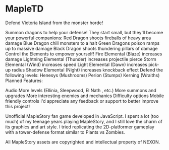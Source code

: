 # MapleTD


Defend Victoria Island from the monster horde!

Summon dragons to help your defense!  They start small, but they'll become your powerful companions:
Red Dragon shoots fireballs of heavy area damage
Blue Dragon chill monsters to a halt
Green Dragons poison ramps up to massive damage
Black Dragon shoots thundering pillars of damage
Control the Elements to empower yourself!
Fire Elemental (Blaze) increases damage
Lightning Elemental (Thunder) increases projectile pierce
Storm Elemental (Wind) increases speed 
Light Elemental (Dawn) increases pick-up radius
Shadow Elemental (Night) increases knockback effect
Defend the following levels:
Henesys (Mushrooms)
Perion (Stumps)
Kerning (Wraiths)
Planned Features:

Audio 
More levels (Ellinia, Sleepwood, El Nath , etc.) 
More summons and upgrades
More interesting enemies and mechanics
Difficulty options 
Mobile friendly controls
I'd appreciate any feedback or support to better improve this project!


Unofficial MapleStory fan game developed in JavaScript.  I spent a lot (too much) of my teenage years playing MapleStory, and I still love the charm of its graphics and art style. I tried replicating the 2D-platformer gameplay with a tower-defense format similar to Plants vs Zombies. 



All MapleStory assets are copyrighted and intellectual property of NEXON. 
